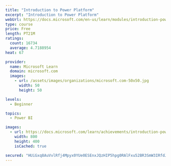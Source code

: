 ```yaml
---
title: "Introduction to Power Platform"
excerpt: "Introduction to Power Platform"
webUrl: https://docs.microsoft.com/en-us/learn/modules/introduction-power-platform/
type: course
price: Free
length: PT21M
ratings:
  count: 16734
  average: 4.7188954
heat: 67

provider:
  name: Microsoft Learn
  domain: microsoft.com
  images:
    - url: /assets/images/organizations/microsoft.com-50x50.jpg
      width: 50
      height: 50

levels:
  - Beginner

topics:
  - Power BI

images:
  - url: https://docs.microsoft.com/learn/achievements/introduction-power-platform-social.png
    width: 800
    height: 400
    isCached: true

secured: "HUiGxq8AuVvlRfj4Mpyx0YUe0ESEnxJQzHIP5hpg0RAlFxu52BR3SmW3IRfdJhJA69NT3UaAF5ZS0dyXm1s84JDiYS43I1KHDmefT+/vVZFl9PaJ0XCW8ktRhQo9h/rObfFQjmRb3CtmpkwW37XUJGR6e7oeX2MW+O15QlQc1sfH5N+u6Cm2rDyVk/eqjMrXFiEFYtOi5NIbtq0lPABYQPluOb0cNaMf4ClvwAdNCK2we8pfX74ii1aYtyBhmcqi/lDUP5qT9YutcrrBOm8zrehvvb7QOTYcfj6AMYaFI+BkAAkyud0OWA7zA9tOTnc4AT5c7sWICW90UaXx2xPqeX3MXJdsGRqkytpZTJRDM2bRoV28Gu8aWhwd5iSoLFkP/wx1jUDpZ7iSp250sGextoqwCFt8nodsbaV6IKbjfpbiVSbFwexb1WG3meiImrOz;9y80ZWIHsPrRK29hzN5Jhw=="
---
```


